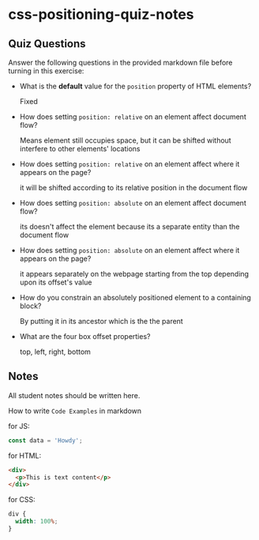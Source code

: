 # css-positioning-quiz-notes

## Quiz Questions

Answer the following questions in the provided markdown file before turning in this exercise:

- What is the **default** value for the `position` property of HTML elements?

  Fixed

- How does setting `position: relative` on an element affect document flow?

  Means element still occupies space, but it can be shifted without interfere to other elements' locations

- How does setting `position: relative` on an element affect where it appears on the page?

  it will be shifted according to its relative position in the document flow

- How does setting `position: absolute` on an element affect document flow?

  its doesn't affect the element because its a separate entity than the document flow

- How does setting `position: absolute` on an element affect where it appears on the page?

  it appears separately on the webpage starting from the top depending upon its offset's value

- How do you constrain an absolutely positioned element to a containing block?

  By putting it in its ancestor which is the the parent <body>

- What are the four box offset properties?

  top, left, right, bottom

## Notes

All student notes should be written here.

How to write `Code Examples` in markdown

for JS:

```javascript
const data = 'Howdy';
```

for HTML:

```html
<div>
  <p>This is text content</p>
</div>
```

for CSS:

```css
div {
  width: 100%;
}
```
